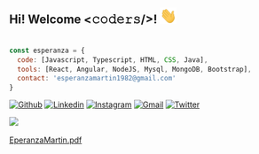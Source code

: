 <h2> Hi! Welcome <𝚌𝚘𝚍𝚎𝚛𝚜/>! <img src="https://raw.githubusercontent.com/ABSphreak/ABSphreak/master/gifs/Hi.gif" width="30px"></h2>


```js

const esperanza = {
  code: [Javascript, Typescript, HTML, CSS, Java],
  tools: [React, Angular, NodeJS, Mysql, MongoDB, Bootstrap],
  contact: 'esperanzamartin1982@gmail.com'
}

```
[![Github](https://img.shields.io/badge/-Github-333?style=flat&logo=Github&logoColor=white)](https://github.com/Espepop)
[![Linkedin](https://img.shields.io/badge/-LinkedIn-blue?style=flat&logo=Linkedin&logoColor=white)](https://www.linkedin.com/in/esperanza-martín-martínez)
[![Instagram](https://img.shields.io/badge/-Instagram-c13584?style=flat&labelColor=c13584&logo=instagram&logoColor=white)](https://www.instagram.com/espepop/)
[![Gmail](https://img.shields.io/badge/-Gmail-c14438?style=flat&logo=Gmail&logoColor=white)](mailto:esperanzamartin1982@gmail.com)
[![Twitter](https://img.shields.io/badge/-Twitter-1DA1F2?style=flat&logo=Twitter&logoColor=white)](https://twitter.com/hopyropy)


<a href="https://github.com/EspePop/espepop/files/7143347/EperanzaMartin.pdf" target="_blank">
<img width="300px" src="https://user-images.githubusercontent.com/75271403/134900433-c1ce6ca5-1058-421a-a570-28c945d09f5a.png">
</a>

[EperanzaMartin.pdf](https://github.com/EspePop/espepop/files/7235854/EperanzaMartin.pdf)
